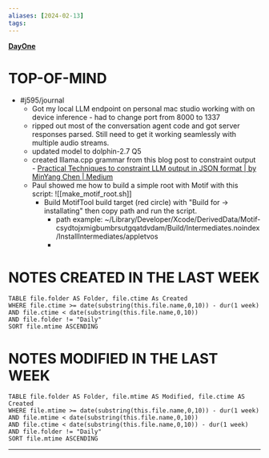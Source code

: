 ```yaml
---
aliases: [2024-02-13]
tags: 
---
```

**[DayOne](dayone://open?date=2024-02-13)**

# TOP-OF-MIND
- #j595/journal 
	- Got my local LLM endpoint on personal mac studio working with on device inference - had to change port from 8000 to 1337
	- ripped out most of the conversation agent code and got server responses parsed. Still need to get it working seamlessly with multiple audio streams.
	- updated model to dolphin-2.7 Q5
	- created lllama.cpp grammar from this blog post to constraint output - [Practical Techniques to constraint LLM output in JSON format | by MinYang Chen | Medium](https://mychen76.medium.com/practical-techniques-to-constraint-llm-output-in-json-format-e3e72396c670)
	- Paul showed me how to build a simple root with Motif with this script: ![[make_motif_root.sh]]
		- Build MotifTool build target (red circle) with "Build for -> installating" then copy path and run the script.
			- path example: ~/Library/Developer/Xcode/DerivedData/Motif-csydtojxmigbumbrsutgqatdvdam/Build/Intermediates.noindex/InstallIntermediates/appletvos
			- 


# NOTES CREATED IN THE LAST WEEK
``` dataview
TABLE file.folder AS Folder, file.ctime As Created
WHERE file.ctime >= date(substring(this.file.name,0,10)) - dur(1 week) 
AND file.ctime < date(substring(this.file.name,0,10)) 
AND file.folder != "Daily"
SORT file.mtime ASCENDING
```

# NOTES MODIFIED IN THE LAST WEEK
``` dataview
TABLE file.folder AS Folder, file.mtime AS Modified, file.ctime AS Created
WHERE file.mtime >= date(substring(this.file.name,0,10)) - dur(1 week)
AND file.mtime < date(substring(this.file.name,0,10))
AND file.ctime < date(substring(this.file.name,0,10)) - dur(1 week)
AND file.folder != "Daily"
SORT file.mtime ASCENDING
```
---
